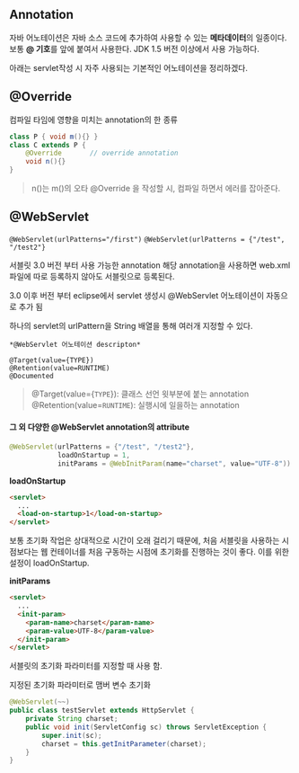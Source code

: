 ## Annotation
자바 어노테이션은 자바 소스 코드에 추가하여 사용할 수 있는 **메타데이터**의 일종이다. 
보통 **@ 기호**를 앞에 붙여서 사용한다. 
JDK 1.5 버전 이상에서 사용 가능하다.

아래는 servlet작성 시 자주 사용되는 기본적인 어노테이션을 정리하겠다.

## @Override
컴파일 타임에 영향을 미치는 annotation의 한 종류
```java
class P { void m(){} }
class C extends P {
	@Override		// override annotation
	void n(){}		
}
```
>n()는 m()의 오타
>@Override 을 작성할 시, 컴파일 하면서 에러를 잡아준다. 

## @WebServlet
`@WebServlet(urlPatterns="/first")`
`@WebServlet(urlPatterns = {"/test", "/test2"}`

서블릿 3.0 버전 부터 사용 가능한 annotation
해당 annotation을 사용하면 web.xml 파일에 따로 등록하지 않아도 서블릿으로 등록된다.

3.0 이후 버전 부터 eclipse에서 servlet 생성시 @WebServlet 어노테이션이 자동으로 추가 됨

하나의 servlet의 urlPattern을 String 배열을 통해 여러개 지정할 수 있다.

```
*@WebServlet 어노테이션 descripton*

@Target(value={TYPE})  
@Retention(value=RUNTIME)  
@Documented
```
>@Target(value={`TYPE`}): 클래스 선언 윗부분에 붙는 annotation
>@Retention(value=`RUNTIME`): 실행시에 일을하는 annotation

#### 그 외 다양한 @WebServlet annotation의 attribute
```java
@WebServlet(urlPatterns = {"/test", "/test2"}, 
			loadOnStartup = 1, 
			initParams = @WebInitParam(name="charset", value="UTF-8"))
```
**loadOnStartup**
```html
<servlet>
  ...
  <load-on-startup>1</load-on-startup>
</servlet>
```
보통 초기화 작업은 상대적으로 시간이 오래 걸리기 때문에, 처음 서블릿을 사용하는 시점보다는 웹 컨테이너를 처음 구동하는 시점에 초기화를 진행하는 것이 좋다.
이를 위한 설정이 loadOnStartup.

**initParams**
```html
<servlet>
  ...
  <init-param>
    <param-name>charset</param-name>
    <param-value>UTF-8</param-value>
  </init-param>
</servlet>
```
서블릿의 초기화 파라미터를 지정할 때 사용 함.

지정된 초기화 파라미터로 맴버 변수 초기화
```java
@WebServlet(~~)
public class testServlet extends HttpServlet {
	private String charset;
    public void init(ServletConfig sc) throws ServletException {
    	super.init(sc);
    	charset = this.getInitParameter(charset);
    }
}
```
<!--stackedit_data:
eyJoaXN0b3J5IjpbMTc2MDAzNjYzNV19
-->